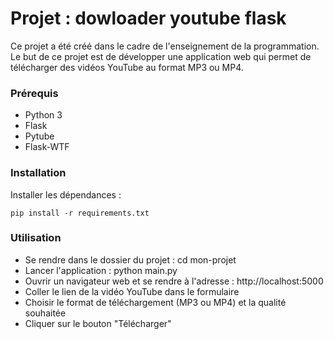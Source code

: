 # Projet : dowloader youtube flask
Ce projet a été créé dans le cadre de l'enseignement de la programmation. Le but de ce projet est de développer une application web qui permet de télécharger des vidéos YouTube au format MP3 ou MP4.

### Prérequis
- Python 3
- Flask
- Pytube
- Flask-WTF
### Installation
Installer les dépendances : 
```
pip install -r requirements.txt
```
### Utilisation
- Se rendre dans le dossier du projet : cd mon-projet
- Lancer l'application : python main.py
- Ouvrir un navigateur web et se rendre à l'adresse : http://localhost:5000
- Coller le lien de la vidéo YouTube dans le formulaire
- Choisir le format de téléchargement (MP3 ou MP4) et la qualité souhaitée
- Cliquer sur le bouton "Télécharger"
